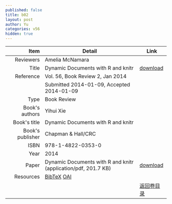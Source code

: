 ```yaml
---
published: false
title: b02
layout: post
author: Yu
categories: v56
hidden: true
---
```


| Item | Detail | Link |
|---:|---|---|
| Reviewers | Amelia McNamara| |
| Title |Dynamic Documents with R and knitr | [download](http://www.jstatsoft.org/v56/b02/paper) |
| Reference |Vol. 56, Book Review 2, Jan 2014 | |
| | Submitted 2014-01-09, Accepted 2014-01-09| | 
| Type | Book Review| |
| Book's authors | Yihui Xie| |
| Book's title | Dynamic Documents with R and knitr| |
| Book's publisher | Chapman & Hall/CRC| |
| ISBN | 978-1-4822-0353-0| |
| Year | 2014| |
| Paper | Dynamic Documents with R and knitr  (application/pdf, 201.7 KB)| [download](http://www.jstatsoft.org/v56/b02/paper) |
| Resources | [BibTeX](http://www.jstatsoft.org/v56/b02/bibtex) [OAI](http://www.jstatsoft.org/oai?verb=GetRecord&identifier=oai.jstatsoft/v56/b02&prefix=oai_dc)| |
| |  | [返回卷目录]({{site.baseurl}}/volume/v56.html) |